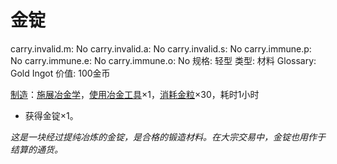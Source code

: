 # 金锭

carry.invalid.m: No
carry.invalid.a: No
carry.invalid.s: No
carry.immune.p: No
carry.immune.e: No
carry.immune.o: No
规格: 轻型
类型: 材料
Glossary: Gold Ingot
价值: 100金币

<aside>

[制造](https://www.notion.so/1b3d619a067b801fa93ed39d82423e41?pvs=21)：[施展](https://www.notion.so/1b3d619a067b80f38dccf027f026b32f?pvs=21)[冶金学](https://www.notion.so/1d4d619a067b8050bb96cde95147e0a7?pvs=21)，[使用](https://www.notion.so/1b3d619a067b80bbbbacd6817c707325?pvs=21)[冶金工具](%E5%86%B6%E9%87%91%E5%B7%A5%E5%85%B7%201d4d619a067b8092b3e9fda42e4da44e.md)×1，[消耗](https://www.notion.so/1b3d619a067b80789d16e44120e1be39?pvs=21)[金粒](%E9%87%91%E7%B2%92%201d4d619a067b8000a3f4e6e57ffaec9b.md)×30，耗时1小时

- 获得金锭×1。
</aside>

*这是一块经过提纯冶炼的金锭，是合格的锻造材料。在大宗交易中，金锭也用作于结算的通货。*